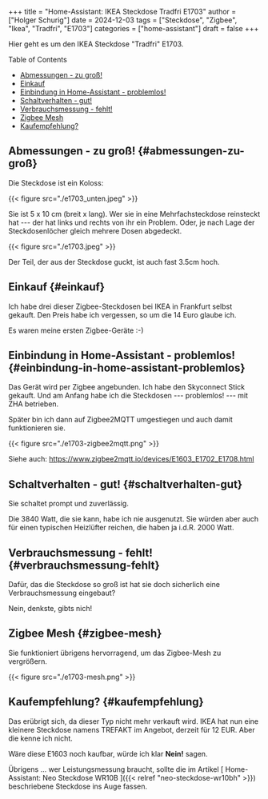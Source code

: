 +++
title = "Home-Assistant: IKEA Steckdose Tradfri E1703"
author = ["Holger Schurig"]
date = 2024-12-03
tags = ["Steckdose", "Zigbee", "Ikea", "Tradfri", "E1703"]
categories = ["home-assistant"]
draft = false
+++

Hier geht es um den IKEA Steckdose "Tradfri" E1703.

<!--more-->

<div class="ox-hugo-toc toc">

<div class="heading">Table of Contents</div>

- [Abmessungen - zu groß!](#abmessungen-zu-groß)
- [Einkauf](#einkauf)
- [Einbindung in Home-Assistant - problemlos!](#einbindung-in-home-assistant-problemlos)
- [Schaltverhalten - gut!](#schaltverhalten-gut)
- [Verbrauchsmessung - fehlt!](#verbrauchsmessung-fehlt)
- [Zigbee Mesh](#zigbee-mesh)
- [Kaufempfehlung?](#kaufempfehlung)

</div>
<!--endtoc-->


## Abmessungen - zu groß! {#abmessungen-zu-groß}

Die Steckdose ist ein Koloss:

{{< figure src="./e1703_unten.jpeg" >}}

Sie ist 5 x 10 cm (breit x lang). Wer sie in eine Mehrfachsteckdose
reinsteckt hat --- der hat links und rechts von ihr ein Problem. Oder,
je nach Lage der Steckdosenlöcher gleich mehrere Dosen abgedeckt.

{{< figure src="./e1703.jpeg" >}}

Der Teil, der aus der Steckdose guckt, ist auch fast 3.5cm hoch.


## Einkauf {#einkauf}

Ich habe drei dieser Zigbee-Steckdosen bei IKEA in Frankfurt selbst
gekauft. Den Preis habe ich vergessen, so um die 14 Euro glaube ich.

Es waren meine ersten Zigbee-Geräte :-)


## Einbindung in Home-Assistant - problemlos! {#einbindung-in-home-assistant-problemlos}

Das Gerät wird per Zigbee angebunden. Ich habe den Skyconnect Stick
gekauft. Und am Anfang habe ich die Steckdosen --- problemlos! --- mit
ZHA betrieben.

Später bin ich dann auf Zigbee2MQTT umgestiegen und auch damit
funktionieren sie.

{{< figure src="./e1703-zigbee2mqtt.png" >}}

Siehe auch: <https://www.zigbee2mqtt.io/devices/E1603_E1702_E1708.html>


## Schaltverhalten - gut! {#schaltverhalten-gut}

Sie schaltet prompt und zuverlässig.

Die 3840 Watt, die sie kann, habe ich nie ausgenutzt. Sie würden aber
auch für einen typischen Heizlüfter reichen, die haben ja i.d.R.
2000 Watt.


## Verbrauchsmessung - fehlt! {#verbrauchsmessung-fehlt}

Dafür, das die Steckdose so groß ist hat sie doch sicherlich eine
Verbrauchsmessung eingebaut?

Nein, denkste, gibts nich!


## Zigbee Mesh {#zigbee-mesh}

Sie funktioniert übrigens hervorragend, um das Zigbee-Mesh zu
vergrößern.

{{< figure src="./e1703-mesh.png" >}}


## Kaufempfehlung? {#kaufempfehlung}

Das erübrigt sich, da dieser Typ nicht mehr verkauft wird. IKEA hat
nun eine kleinere Steckdose namens TREFAKT im Angebot, derzeit für 12
EUR. Aber die kenne ich nicht.

Wäre diese E1603 noch kaufbar, würde ich klar **Nein!** sagen.

Übrigens ... wer Leistungsmessung braucht, sollte die im Artikel
[ Home-Assistant: Neo Steckdose WR10B ]({{< relref "neo-steckdose-wr10bh" >}}) beschriebene
Steckdose ins Auge fassen.

